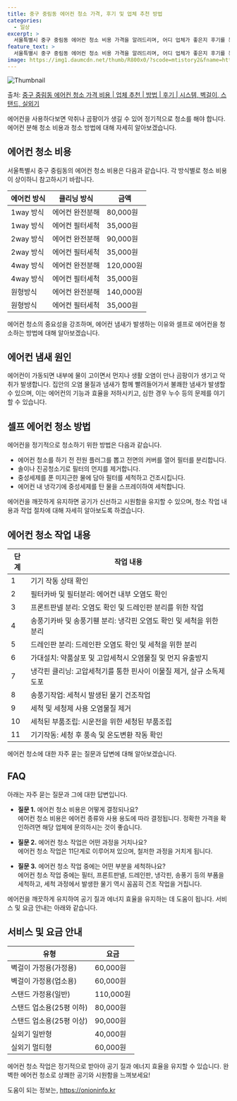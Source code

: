 ```yaml
---
title: 중구 중림동 에어컨 청소 가격, 후기 및 업체 추천 방법
categories:
  - 일상
excerpt: >
  서울특별시 중구 중림동 에어컨 청소 비용 가격을 알려드리며, 어디 업체가 좋은지 후기를 통해 알아보겠습니다. 현재 글에서는 시스템, 벽걸이, 스탠드, 실외기 각각에 대해 청소 비용이 나와 있으니 참고하시면 되겠습니다. 에어컨 분해 청소 방법 보기 👈 클릭셀프 에어컨 청소 방법 보기👈 클릭중구 중림동 에어컨 청소 비용시스템에어컨 방식클리닝방식금액1way 방식에어컨 완전분해80,000원1way 방식에어컨 필터세척35,000원2way 방식에어컨 완전분해90,000원2way 방식에어컨 필터세척35,000원4way 방식에어컨 완전분해120,000원4way 방식에어컨 필터세척35,000원원형방식에어컨 완전분해140,000원원형방식에어컨 필터세척35,000원에어컨 청소 견적 샘플 보기 👈 클릭에어컨 냄새의 원인은 무..
feature_text: >
  서울특별시 중구 중림동 에어컨 청소 비용 가격을 알려드리며, 어디 업체가 좋은지 후기를 통해 알아보겠습니다. 현재 글에서는 시스템, 벽걸이, 스탠드, 실외기 각각에 대해 청소 비용이 나와 있으니 참고하시면 되겠습니다. 에어컨 분해 청소 방법 보기 👈 클릭셀프 에어컨 청소 방법 보기👈 클릭중구 중림동 에어컨 청소 비용시스템에어컨 방식클리닝방식금액1way 방식에어컨 완전분해80,000원1way 방식에어컨 필터세척35,000원2way 방식에어컨 완전분해90,000원2way 방식에어컨 필터세척35,000원4way 방식에어컨 완전분해120,000원4way 방식에어컨 필터세척35,000원원형방식에어컨 완전분해140,000원원형방식에어컨 필터세척35,000원에어컨 청소 견적 샘플 보기 👈 클릭에어컨 냄새의 원인은 무..
image: https://img1.daumcdn.net/thumb/R800x0/?scode=mtistory2&fname=https%3A%2F%2Fblog.kakaocdn.net%2Fdn%2FVHiJV%2FbtsHv9OYM4F%2FriNnWlu4hLJcPuk8PzDzi0%2Fimg.webp
---
```


![Thumbnail](https://img1.daumcdn.net/thumb/R800x0/?scode=mtistory2&fname=https%3A%2F%2Fblog.kakaocdn.net%2Fdn%2FVHiJV%2FbtsHv9OYM4F%2FriNnWlu4hLJcPuk8PzDzi0%2Fimg.webp)

<p>출처: <a href="https://onioninfo.kr/entry/%EC%A4%91%EA%B5%AC-%EC%A4%91%EB%A6%BC%EB%8F%99-%EC%97%90%EC%96%B4%EC%BB%A8-%EC%B2%AD%EC%86%8C-%EA%B0%80%EA%B2%A9-%EB%B9%84%EC%9A%A9-%EC%97%85%EC%B2%B4-%EC%B6%94%EC%B2%9C-%EB%B0%A9%EB%B2%95-%ED%9B%84%EA%B8%B0-%EC%8B%9C%EC%8A%A4%ED%85%9C-%EB%B2%BD%EA%B1%B8%EC%9D%B4-%EC%8A%A4%ED%83%A0%EB%93%9C-%EC%8B%A4%EC%99%B8%EA%B8%B0" rel="dofollow">중구 중림동 에어컨 청소 가격 비용 | 업체 추천 | 방법 | 후기 | 시스템, 벽걸이, 스탠드, 실외기</a> </p>

에어컨을 사용하다보면 악취나 곰팡이가 생길 수 있어 정기적으로 청소를 해야 합니다. 에어컨 분해 청소 비용과 청소 방법에 대해 자세히
알아보겠습니다.

## 에어컨 청소 비용

서울특별시 중구 중림동의 에어컨 청소 비용은 다음과 같습니다. 각 방식별로 청소 비용이 상이하니 참고하시기 바랍니다.

에어컨 방식 | 클리닝 방식 | 금액  
---|---|---  
1way 방식 | 에어컨 완전분해 | 80,000원  
1way 방식 | 에어컨 필터세척 | 35,000원  
2way 방식 | 에어컨 완전분해 | 90,000원  
2way 방식 | 에어컨 필터세척 | 35,000원  
4way 방식 | 에어컨 완전분해 | 120,000원  
4way 방식 | 에어컨 필터세척 | 35,000원  
원형방식 | 에어컨 완전분해 | 140,000원  
원형방식 | 에어컨 필터세척 | 35,000원  
  
에어컨 청소의 중요성을 강조하며, 에어컨 냄새가 발생하는 이유와 셀프로 에어컨을 청소하는 방법에 대해 알아보겠습니다.

## 에어컨 냄새 원인

에어컨이 가동되면 내부에 물이 고이면서 먼지나 생활 오염이 만나 곰팡이가 생기고 악취가 발생합니다. 집안의 오염 물질과 냄새가 함께
빨려들어가서 불쾌한 냄새가 발생할 수 있으며, 이는 에어컨의 기능과 효율을 저하시키고, 심한 경우 누수 등의 문제를 야기할 수 있습니다.

## **셀프 에어컨 청소 방법**

에어컨을 정기적으로 청소하기 위한 방법은 다음과 같습니다.

  * 에어컨 청소를 하기 전 전원 플러그를 뽑고 전면의 커버를 열어 필터를 분리합니다.
  * 솔이나 진공청소기로 필터의 먼지를 제거합니다.
  * 중성세제를 푼 미지근한 물에 담아 필터를 세척하고 건조시킵니다.
  * 에어컨 내 냉각기에 중성세제를 탄 물을 스프레이하여 세척합니다.

에어컨을 깨끗하게 유지하면 공기가 신선하고 시원함을 유지할 수 있으며, 청소 작업 내용과 작업 절차에 대해 자세히 알아보도록 하겠습니다.

## **에어컨 청소 작업 내용**

단계 | 작업 내용  
---|---  
1 | 기기 작동 상태 확인  
2 | 필터카바 및 필터분리: 에어컨 내부 오염도 확인  
3 | 프론트판넬 분리: 오염도 확인 및 드레인판 분리를 위한 작업  
4 | 송풍기카바 및 송풍기휀 분리: 냉각핀 오염도 확인 및 세척을 위한 분리  
5 | 드레인판 분리: 드레인판 오염도 확인 및 세척을 위한 분리  
6 | 가대설치: 약품살포 및 고압세척시 오염물질 및 먼지 유출방지  
7 | 냉각핀 클리닝: 고압세척기를 통한 핀사이 이물질 제거, 살규 소독제 도포  
8 | 송풍기작업: 세척시 발생된 물기 건조작업  
9 | 세척 및 세청제 사용 오염물질 제거  
10 | 세척된 부품조립: 시운전을 위한 세청된 부품조립  
11 | 기기작동: 세청 후 풍속 및 온도변환 작동 확인  
  
에어컨 청소에 대한 자주 묻는 질문과 답변에 대해 알아보겠습니다.

## FAQ

아래는 자주 묻는 질문과 그에 대한 답변입니다.

  * **질문 1.** 에어컨 청소 비용은 어떻게 결정되나요?  
에어컨 청소 비용은 에어컨 종류와 사용 용도에 따라 결정됩니다. 정확한 가격을 확인하려면 해당 업체에 문의하시는 것이 좋습니다.

  * **질문 2.** 에어컨 청소 작업은 어떤 과정을 거치나요?  
에어컨 청소 작업은 11단계로 이루어져 있으며, 철저한 과정을 거치게 됩니다.

  * **질문 3.** 에어컨 청소 작업 중에는 어떤 부분을 세척하나요?  
에어컨 청소 작업 중에는 필터, 프론트판넬, 드레인판, 냉각핀, 송풍기 등의 부품을 세척하고, 세척 과정에서 발생한 물기 역시 꼼꼼히 건조
작업을 거칩니다.

에어컨을 깨끗하게 유지하여 공기 질과 에너지 효율을 유지하는 데 도움이 됩니다. 서비스 및 요금 안내는 아래와 같습니다.

## 서비스 및 요금 안내

유형 | 요금  
---|---  
벽걸이 가정용(가정용) | 60,000원  
벽걸이 가정용(업소용) | 60,000원  
스탠드 가정용(일반) | 110,000원  
스탠드 업소용(25평 이하) | 80,000원  
스탠드 업소용(25평 이상) | 90,000원  
실외기 일반형 | 40,000원  
실외기 멀티형 | 60,000원  
  
에어컨 청소 작업은 정기적으로 받아야 공기 질과 에너지 효율을 유지할 수 있습니다. 완벽한 에어컨 청소로 상쾌한 공기와 시원함을 느껴보세요!

 

도움이 되는 정보는, <a href="https://onioninfo.kr" rel="dofollow">https://onioninfo.kr</a>


